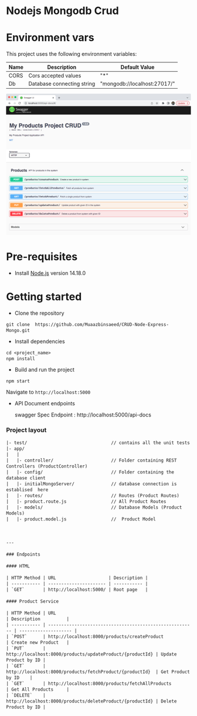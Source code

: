 # Nodejs Mongodb Crud

# Environment vars

This project uses the following environment variables:

| Name | Description                | Default Value                |
| ---- | -------------------------- | ---------------------------- |
| CORS | Cors accepted values       | "\*"                         |
| Db   | Database connecting string | "mongodb://localhost:27017/" |


![alt text](https://github.com/Muaazbinsaeed/CRUD-Node-Express-Mongo/blob/main/Swagger.png?raw=true)

# Pre-requisites

- Install [Node.js](https://nodejs.org/en/) version 14.18.0

# Getting started

- Clone the repository

```
git clone  https://github.com/Muaazbinsaeed/CRUD-Node-Express-Mongo.git
```

- Install dependencies

```
cd <project_name>
npm install
```

- Build and run the project

```
npm start
```

Navigate to `http://localhost:5000`

- API Document endpoints

  swagger Spec Endpoint : http://localhost:5000/api-docs

### Project layout

```
|- test/                                // contains all the unit tests
|- app/
|   |
|   |- controller/                      // Folder containing REST Controllers (ProductController)
|   |- config/                          // Folder containing the database client
|   |- initialMongoServer/              // database connection is establised  here
|   |- routes/                          // Routes (Product Routes)
|   |- product.route.js                 // All Product Routes
|   |- models/                          // Database Models (Product Models)
|   |- product.model.js                 //  Product Model



---

### Endpoints

#### HTML

| HTTP Method | URL                    | Description |
| ----------- | ---------------------- | ----------- |
| `GET`       | http://localhost:5000/ | Root page   |

#### Product Service

| HTTP Method | URL                                                      | Description          |
| ----------- | -------------------------------------------------------- | -------------------- |
| `POST`      | http://localhost:8000/products/createProduct             | Create new Product   |
| `PUT`       | http://localhost:8000/products/updateProduct/{productId} | Update Product by ID |
| `GET`       | http://localhost:8000/products/fetchProduct/{productId}  | Get Product by ID    |
| `GET`       | http://localhost:8000/products/fetchAllProducts          | Get All Products     |
| `DELETE`    | http://localhost:8000/products/deleteProduct/{productId} | Delete Product by ID |
```
